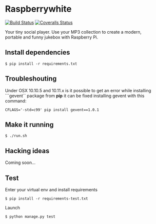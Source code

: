 Raspberrywhite
==============
[![Build Status][travis-image]][travis-url] [![Coveralls Status][coveralls-image]][coveralls-url]

Your tiny social player. Use your MP3 collection to create a modern, portable and funny jukebox with Raspberry Pi.

Install dependencies
--------------------

    $ pip install -r requirements.txt
    
Troubleshouting
---------------

Under OSX 10.10.5 and 10.11.x is it possible to get an error while installing ```gevent`` package from **pip** it can be fixed installing gevent with this command:

```
CFLAGS='-std=c99' pip install gevent==1.0.1
```

Make it running
---------------

    $ ./run.sh

Hacking ideas
-------------
Coming soon...

Test
----
Enter your virtual env and install requirements

    $ pip install -r requirements-test.txt

Launch

    $ python manage.py test

[travis-url]: https://travis-ci.org/raspberrywhite/raspberrywhite
[travis-image]: http://img.shields.io/travis/raspberrywhite/raspberrywhite.svg

[coveralls-url]: https://coveralls.io/r/raspberrywhite/raspberrywhite
[coveralls-image]: http://img.shields.io/coveralls/raspberrywhite/raspberrywhite/master.svg
